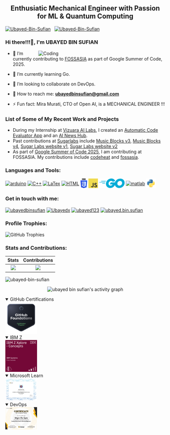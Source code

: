 <h2 align="center"> Enthusiatic Mechanical Engineer with Passion for ML & Quantum Computing</h2>

<p align="left">
<a href="https://github.com/Ubayed-Bin-Sufian" target="blank"> <img align="center" src="https://img.shields.io/github/followers/Ubayed-Bin-Sufian?label=Follow&style=social" alt="Ubayed-Bin-Sufian"/></a> &nbsp;
<a href="https://github.com/Ubayed-Bin-Sufian" target="blank" ><img align="center" src="https://komarev.com/ghpvc/?username=ubayed-bin-sufian&label=Profile%20views&color=0e75b6&style=flat" alt="Ubayed-Bin-Sufian"/></a>

### Hi there!!!👋, I'm UBAYED BIN SUFIAN

<img align="right" alt="Coding" width="400" src="https://www.popsci.com/wp-content/uploads/2022/09/06/giphy-1.gif">

- 🔭 I’m currently contributing to [FOSSASIA](https://github.com/fossasia) as part of Google Summer of Code, 2025.
  
- 🌱 I’m currently learning Go.
  
- 👯 I’m looking to collaborate on DevOps.
  
- 📧 How to reach me: **ubayedbinsufian@gmail.com** 
  
- ⚡ Fun fact: Mira Murati, CTO of Open AI, is a MECHANICAL ENGINEER !!!

<h3>List of Some of My Recent Work and Projects</h3>

- During my Internship at [Vizuara AI Labs](https://vizuara.ai/), I created an [Automatic Code Evaluator App](https://github.com/Ubayed-Bin-Sufian/Automatic-Code-Evaluator) and an [AI News Hub](https://github.com/Ubayed-Bin-Sufian/AI-News-Hub).
- Past contributions at [Sugarlabs](https://github.com/sugarlabs) include [Music Blocks v3](https://github.com/sugarlabs/musicblocks/issues?q=is%3Apr+author%3AUbayed-Bin-Sufian), [Music Blocks v4](https://github.com/sugarlabs/musicblocks-v4/issues?q=is%3Apr+author%3AUbayed-Bin-Sufian), [Sugar Labs website v1](https://github.com/sugarlabs/www/issues?q=is%3Apr+author%3AUbayed-Bin-Sufian), [Sugar Labs website v2](https://github.com/sugarlabs/www-v2/pulls?q=is%3Apr+is%3Aclosed+author%3Aubayed-bin-sufian+)
- As part of [Google Summer of Code 2025](https://summerofcode.withgoogle.com/programs/2025/projects/x6G18dFv), I am contributing at FOSSASIA. My contributions include [codeheat](https://github.com/fossasia/codeheat.org/issues?q=is%3Aissue%20state%3Aopen%20author%3AUbayed-Bin-Sufian) and [fossasia](https://github.com/fossasia/fossasia.org/issues?q=is%3Aissue%20state%3Aopen%20author%3AUbayed-Bin-Sufian).

<!--    LANGUAGE AND TOOLS    -->
</p>
<h3 align="left">Languages and Tools:</h3>
<p align="left"> 
<a href="https://www.arduino.cc/" target="blank" ><img align="center" src="https://cdn.worldvectorlogo.com/logos/arduino-1.svg" alt="arduino" width="30" height="30"/></a> 
<a href="https://www.cprogramming.com/" target="blank" ><img align="center" src="https://upload.wikimedia.org/wikipedia/commons/1/18/ISO_C%2B%2B_Logo.svg" alt="C++" width="30" height="30"/></a>
<a href="https://www.latex-project.org/" target="blank" ><img align="center" src="https://upload.wikimedia.org/wikipedia/commons/archive/6/68/20151211123902%21TeX_logo.svg" alt="LaTex" width="" height="30"/></a>
<a href="https://www.w3schools.com/html/" target="blank" ><img align="center" src="https://upload.wikimedia.org/wikipedia/commons/6/61/HTML5_logo_and_wordmark.svg" alt="HTML" width="30" height="30"/></a>
<a href="https://www.w3schools.com/css/" target="blank" ><img align="center" src="https://github.com/Ubayed-Bin-Sufian/Ubayed-Bin-Sufian/blob/main/assets/Logos/CSS3_logo_and_wordmark.svg" alt="CSS" height="30"/></a>
<a href="https://developer.mozilla.org/en-US/docs/Web/JavaScript" target="blank" ><img align="center" src="https://github.com/Ubayed-Bin-Sufian/Ubayed-Bin-Sufian/blob/main/assets/Logos/JavaScript-logo.png" alt="JavaScript" height="30"/></a>
<a href="https://go.dev/" target="blank" ><img align="center" src="https://github.com/Ubayed-Bin-Sufian/Ubayed-Bin-Sufian/blob/main/assets/Logos/Go_Logo_Blue.svg" alt="CSS" height="30"/></a>
<a href="https://www.mathworks.com/" target="blank" ><img align="center" src="https://upload.wikimedia.org/wikipedia/commons/2/21/Matlab_Logo.png" alt="matlab" width="30" height="30"/></a>
<a href="https://www.python.org" target="blank" ><img align="center" src="https://raw.githubusercontent.com/devicons/devicon/master/icons/python/python-original.svg" alt="python" width="30" height="30"/></a>

<!--    CONTACT    -->
</p>
<h3 align="left">Get in touch with me:</h3>
<p align="left">
<a href="https://linkedin.com/in/ubayedbinsufian" target="blank"><img align="center" src="https://raw.githubusercontent.com/rahuldkjain/github-profile-readme-generator/master/src/images/icons/Social/linked-in-alt.svg" alt="ubayedbinsufian" height="30" width="40" /></a>
<a href="https://twitter.com/Ubayedx" target="blank"><img align="center" src="https://raw.githubusercontent.com/rahuldkjain/github-profile-readme-generator/master/src/images/icons/Social/twitter.svg" alt="Ubayedx" height="30" width="40" /></a>
<a href="https://instagram.com/ubayed123/" target="blank"><img align="center" src="https://upload.wikimedia.org/wikipedia/commons/9/95/Instagram_logo_2022.svg" alt="ubayed123" height="30" width="40" /></a>
<a href="https://public.tableau.com/app/profile/ubayed.bin.sufian/vizzes" target="blank"><img align="center" src="https://upload.wikimedia.org/wikipedia/en/0/06/Tableau_logo.svg" alt="ubayed.bin.sufian" height="30" width="" /></a>  

<!--    PROFILE TROPHIES    -->
<h3 align="left">Profile Trophies:</h3>

<!--Profile trophies are taken from https://github.com/ryo-ma/github-profile-trophy-->
<p align="left">
<img src="https://github-profile-trophy.vercel.app/?username=Ubayed-Bin-Sufian&theme=light" alt="GitHub Trophies" alt="ubayed bin sufian's activity graph" target="_blank"></img>
</p>

<!--    STATS AND CONTRIBUTIONS    -->
<h3 align="left">Stats and Contributions:</h3>

Stats             |  Contributions
:-------------------------:|:-------------------------:
![](https://github-readme-stats.vercel.app/api?username=ubayed-bin-sufian&show_icons=true&locale=en) | ![](https://github-readme-streak-stats.herokuapp.com/?user=ubayed-bin-sufian&)

<!--    MOST USED LANGUAGES    -->
<p align="left">
<img src="https://github-readme-stats.vercel.app/api/top-langs?username=ubayed-bin-sufian&show_icons=true&locale=en&layout=compact" alt="ubayed-bin-sufian" target="_blank"></img>
</p>

<!--    ACTIVITY GRAPH    -->
<p align="center">
<img src="https://github-readme-activity-graph.vercel.app/graph/?username=Ubayed-Bin-Sufian&title_color=005B96&bg_color=E6F7FF&color=3399CC&line=66C2FF&point=0099FF&hide_border=true&custom_title=Activity%20Graph" alt="ubayed bin sufian's activity graph" target="_blank"></img>
</p>

<details open>
<summary>GitHub Certifications</summary>
<a target="_blank" href="https://www.credly.com/badges/da42e169-3eef-4b79-b8e0-c97cb2810473"><img src="https://github.com/Ubayed-Bin-Sufian/Ubayed-Bin-Sufian/blob/main/assets/GitHub/github-foundations.png" width="100"></a>
</details>

<details open>
<summary>IBM Z</summary>
<a target="_blank" href="https://www.credly.com/badges/b13f4d71-f087-4a1d-b418-5b2820a2328d"><img src="https://github.com/Ubayed-Bin-Sufian/Ubayed-Bin-Sufian/blob/main/assets/IBM%20Z/002-IBM-Z-Xplore-Concepts.png" width="100"></a>
</details>

<details open>
<summary>Microsoft Learn</summary>
<a target="_blank" href="https://learn.microsoft.com/api/achievements/share/en-us/UbayedBinSufian-0646/9YN34E4U?sharingId=4D7E6D7C30A531B9"><img src="https://github.com/Ubayed-Bin-Sufian/Ubayed-Bin-Sufian/blob/main/assets/Microsoft%20Learn/002-AI-Skills-Fest-Challenge-April-2025.png" width="100"></a>
</details>

<details open>
<summary>DevOps</summary>
<a target="_blank" href="https://ostad.app/share/certificate/c29954-null"><img src="https://github.com/Ubayed-Bin-Sufian/Ubayed-Bin-Sufian/blob/main/assets/DevOps/001-Ubayed-Bin-Sufian-DevOps-Ostad.png" width="100"></a>
</details>

<!--
**Ubayed-Bin-Sufian/Ubayed-Bin-Sufian** is a ✨ _special_ ✨ repository because its `README.md` (this file) appears on your GitHub profile.

Here are some ideas to get you started:
- 🔭 I’m currently working on ...
- 🌱 I’m currently learning ...
- 👯 I’m looking to collaborate on ...
- 🤔 I’m looking for help with ...
- 💬 Ask me about ...
- 📫 How to reach me: ...
- 😄 Pronouns: ...
- ⚡ Fun fact: ...
-->

